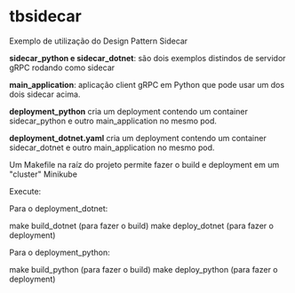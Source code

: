 # tbsidecar
Exemplo de utilização do Design Pattern Sidecar

**sidecar_python e sidecar_dotnet**: são dois exemplos distindos de servidor gRPC rodando como sidecar

**main_application**: aplicação client gRPC em Python que pode usar um dos dois sidecar acima.

**deployment_python** cria um deployment contendo um container sidecar_python e outro main_application no mesmo pod. 

**deployment_dotnet.yaml** cria um deployment contendo um container sidecar_dotnet e outro main_application no mesmo pod.

Um Makefile na raíz do projeto permite fazer o build e deployment em um "cluster" Minikube

Execute:

Para o deployment_dotnet:

make build_dotnet   (para fazer o build)
make deploy_dotnet  (para fazer o deployment) 

Para o deployment_python:

make build_python   (para fazer o build)
make deploy_python  (para fazer o deployment)
 